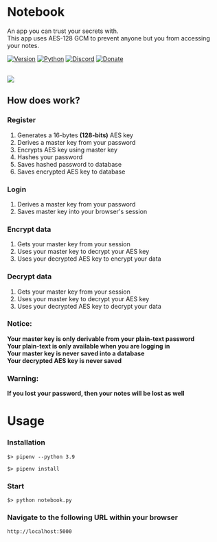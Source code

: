 # Notebook

An app you can trust your secrets with.<br>
This app uses AES-128 GCM to prevent anyone but you from accessing your notes.<br>

[![Version](https://img.shields.io/badge/Version-v0.1.0-blue.svg)]()
[![Python](https://img.shields.io/badge/Python-v3-blue.svg)]()
[![Discord](https://img.shields.io/badge/Chat-Server-brightgreen.svg)](https://discord.gg/SMUaWmn)
[![Donate](https://img.shields.io/badge/PayPal-Donate-orange.svg)](https://www.paypal.me/Msheikh03)
<br><br>

<img src="screenshots/login.PNG"/>

## How does work?

### Register

1. Generates a 16-bytes **(128-bits)** AES key
2. Derives a master key from your password
3. Encrypts AES key using master key
4. Hashes your password
5. Saves hashed password to database
6. Saves encrypted AES key to database

### Login

1. Derives a master key from your password
2. Saves master key into your browser's session

### Encrypt data

1. Gets your master key from your session
2. Uses your master key to decrypt your AES key
3. Uses your decrypted AES key to encrypt your data

### Decrypt data

1. Gets your master key from your session
2. Uses your master key to decrypt your AES key
3. Uses your decrypted AES key to decrypt your data

### Notice:

**Your master key is only derivable from your plain-text password**<br>
**Your plain-text is only available when you are logging in**<br>
**Your master key is never saved into a database**<br>
**Your decrypted AES key is never saved**

### Warning:

**If you lost your password, then your notes will be lost as well**

# Usage

### Installation

```shell
$> pipenv --python 3.9 
```

```shell
$> pipenv install
```

### Start

```shell
$> python notebook.py
```

### Navigate to the following URL within your browser

```
http://localhost:5000
```
